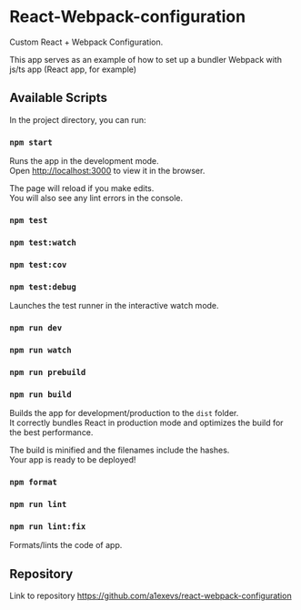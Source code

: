 # React-Webpack-configuration
Custom React + Webpack Configuration. 

This app serves as an example of how to set up a bundler Webpack with js/ts app (React app, for example)

## Available Scripts

In the project directory, you can run:

### `npm start`

Runs the app in the development mode.\
Open [http://localhost:3000](http://localhost:3000) to view it in the browser.

The page will reload if you make edits.\
You will also see any lint errors in the console.

### `npm test`
### `npm test:watch`
### `npm test:cov`
### `npm test:debug`

Launches the test runner in the interactive watch mode.

### `npm run dev`
### `npm run watch`
### `npm run prebuild`
### `npm run build`

Builds the app for development/production to the `dist` folder.\
It correctly bundles React in production mode and optimizes the build for the best performance.

The build is minified and the filenames include the hashes.\
Your app is ready to be deployed!

### `npm format`
### `npm run lint`
### `npm run lint:fix`

Formats/lints the code of app.


## Repository

Link to repository https://github.com/a1exevs/react-webpack-configuration
